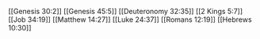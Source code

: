 [[Genesis 30:2]]
[[Genesis 45:5]]
[[Deuteronomy 32:35]]
[[2 Kings 5:7]]
[[Job 34:19]]
[[Matthew 14:27]]
[[Luke 24:37]]
[[Romans 12:19]]
[[Hebrews 10:30]]
